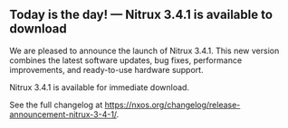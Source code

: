 ## Today is the day! — Nitrux 3.4.1 is available to download

We are pleased to announce the launch of Nitrux 3.4.1. This new version combines the latest software updates, bug fixes, performance improvements, and ready-to-use hardware support.

Nitrux 3.4.1 is available for immediate download.

See the full changelog at https://nxos.org/changelog/release-announcement-nitrux-3-4-1/.
